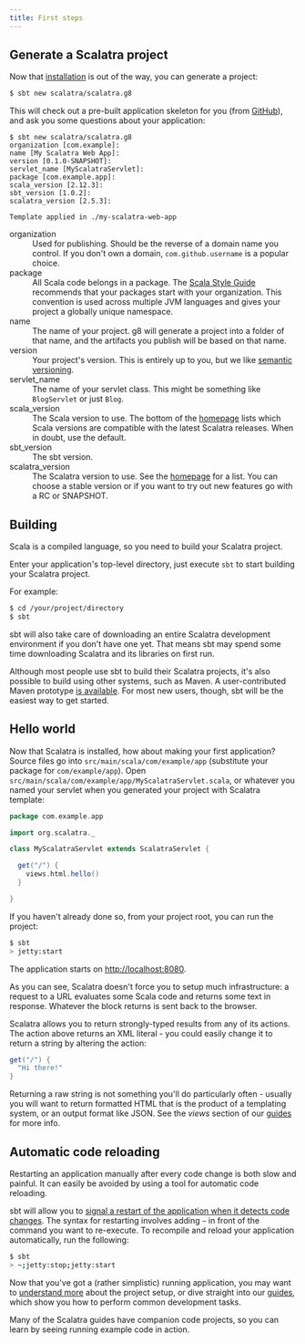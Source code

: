 ```yaml
---
title: First steps
---
```


## Generate a Scalatra project

Now that [installation](installation.html) is out of the way, you can
generate a project:

```bash
$ sbt new scalatra/scalatra.g8
```

This will check out a pre-built application skeleton for you (from [GitHub](https://github.com/scalatra/scalatra.g8)),
and ask you some questions about your application:

```
$ sbt new scalatra/scalatra.g8
organization [com.example]:
name [My Scalatra Web App]:
version [0.1.0-SNAPSHOT]:
servlet_name [MyScalatraServlet]:
package [com.example.app]:
scala_version [2.12.3]:
sbt_version [1.0.2]:
scalatra_version [2.5.3]:

Template applied in ./my-scalatra-web-app
```

<dl class="dl-horizontal">
  <dt>organization</dt>
  <dd>
    Used for publishing.
    Should be the reverse of a domain name you control.
    If you don't own a domain, <code>com.github.username</code> is a popular choice.
  </dd>
  <dt>package</dt>
  <dd>
    All Scala code belongs in a package.
    The
    <a href="http://docs.scala-lang.org/style/naming-conventions.html#packages">
      Scala Style Guide
    </a> recommends that your packages start with your organization.
    This convention is used across multiple JVM languages and gives your
    project a globally unique namespace.
  </dd>
  <dt>name</dt>
  <dd>
    The name of your project.
    g8 will generate a project into a folder of that name, and the artifacts
    you publish will be based on that name.
  </dd>
  <dt>version</dt>
  <dd>
    Your project's version.
    This is entirely up to you, but we like
    <a href="http://semver.org">semantic versioning</a>.
  </dd>
  <dt>servlet_name</dt>
  <dd>
    The name of your servlet class.
    This might be something like <code>BlogServlet</code> or just <code>Blog</code>.
  </dd>
  <dt>scala_version</dt>
  <dd>
    The Scala version to use.
    The bottom of the <a href="http://scalatra.org/">homepage</a> lists which Scala versions are compatible with the latest Scalatra releases.
    When in doubt, use the default.
  </dd>
  <dt>sbt_version</dt>
  <dd>
    The sbt version.
  </dd>
  <dt>scalatra_version</dt>
  <dd>
    The Scalatra version to use.
    See the <a href="http://scalatra.org/">homepage</a> for a list. You can choose a stable version or if you want to try out new features go with a RC or SNAPSHOT.
  </dd>
</dl>


## Building

Scala is a compiled language, so you need to build your Scalatra project.

Enter your application's top-level directory, just execute `sbt` to start building
your Scalatra project.

For example:

```bash
$ cd /your/project/directory
$ sbt
```

sbt will also take care of downloading an entire Scalatra development
environment if you don't have one yet. That means sbt may spend some
time downloading Scalatra and its libraries on first run.

<div class="alert alert-info">
  <span class="badge badge-info"><i class="glyphicon glyphicon-flag"></i></span>
  Although most people use sbt to build their Scalatra projects, it's also
  possible to build using other systems, such as Maven. A user-contributed
  Maven prototype <a href="https://github.com/fancellu/scalatra-maven-prototype">is available</a>.
  For most new users, though, sbt will be the easiest way to get started.
</div>


## Hello world

Now that Scalatra is installed, how about making your first application?
Source files go into `src/main/scala/com/example/app`
(substitute your package for `com/example/app`).
Open `src/main/scala/com/example/app/MyScalatraServlet.scala`, or whatever
you named your servlet when you generated your project with Scalatra template:

```scala
package com.example.app

import org.scalatra._

class MyScalatraServlet extends ScalatraServlet {

  get("/") {
    views.html.hello()
  }

}
```

If you haven't already done so, from your project root, you can run the
project:

```bash
$ sbt
> jetty:start
```

The application starts on [http://localhost:8080](http://localhost:8080).

<div class="alert alert-info">
  <span class="badge badge-info"><i class="glyphicon glyphicon-flag"></i></span>
  As you can see, Scalatra doesn't force you to setup much infrastructure: a
  request to a URL evaluates some Scala code and returns some text in
  response.
  Whatever the block returns is sent back to the browser.
</div>

Scalatra allows you to return strongly-typed results from any of its actions.
The action above returns an XML literal - you could easily change it to
return a string by altering the action:

```scala
get("/") {
  "Hi there!"
}
```

Returning a raw string is not something you'll do particularly often -
usually you will want to return formatted HTML that is the product of a
templating system, or an output format like JSON.
See the *views* section of our [guides](../../guides/) for more info.

## Automatic code reloading

Restarting an application manually after every code change is both slow and
painful. It can easily be avoided by using a tool for automatic code reloading.

sbt will allow you to [signal a restart of the application when it detects
code changes](http://www.scala-sbt.org/0.13/docs/Triggered-Execution.html).
The syntax for restarting involves adding `~` in front of the command you
want to re-execute.
To recompile and reload your application automatically, run the following:

```bash
$ sbt
> ~;jetty:stop;jetty:start
```

Now that you've got a (rather simplistic) running application, you may want
to [understand more](project-structure.html) about the project setup, or
dive straight into our [guides](../../guides/), which show you how to perform
common development tasks.

Many of the Scalatra guides have companion code projects, so you can learn
by seeing running example code in action.
